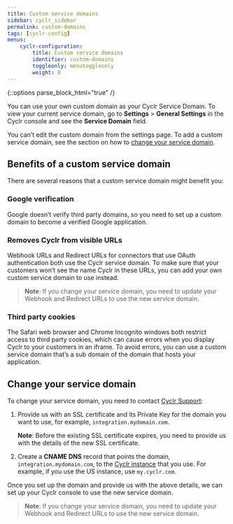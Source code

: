```yaml
---
title: Custom service domains
sidebar: cyclr_sidebar
permalink: custom-domains
tags: [cyclr-config]
menus:
    cyclr-configuration:
        title: Custom service domains
        identifier: custom-domains
        toggleonly: menutoggleonly
        weight: 8
---
```

{::options parse_block_html="true" /}
<section class="card">

You can use your own custom domain as your Cyclr Service Domain. To view your current service domain, go to **Settings** > **General Settings** in the Cyclr console and see the **Service Domain** field. 

You can’t edit the custom domain from the settings page. To add a custom service domain, see the section on how to [change your service domain](#change-your-service-domain).

</section>
<section class="card">

## Benefits of a custom service domain

There are several reasons that a custom service domain might benefit you:

### Google verification

Google doesn’t verify third party domains, so you need to set up a custom domain to become a verified Google application.

### Removes Cyclr from visible URLs

Webhook URLs and Redirect URLs for connectors that use OAuth authentication both use the Cyclr service domain. To make sure that your customers won’t see the name Cyclr in these URLs, you can add your own custom service domain to use instead.

> **Note**: If you change your service domain, you need to update your Webhook and Redirect URLs to use the new service domain.

### Third party cookies

The Safari web browser and Chrome Incognito windows both restrict access to third party cookies, which can cause errors when you display Cyclr to your customers in an iframe. To avoid errors, you can use a custom service domain that’s a sub domain of the domain that hosts your application.

</section>
<section class="card">

## Change your service domain

To change your service domain, you need to contact [Cyclr Support](https://support.cyclr.com/hc/en-us):

1. Provide us with an SSL certificate and its Private Key for the domain you want to use, for example, `integration.mydomain.com`. 

    **Note**: Before the existing SSL certificate expires, you need to provide us with the details of the new SSL certificate.

2. Create a **CNAME DNS** record that points the domain, `integration.mydomain.com`, to the [Cyclr instance](cyclr-api-authentication#api-domain) that you use. For example, if you use the US instance, use `my.cyclr.com`.

Once you set up the domain and provide us with the above details, we can set up your Cyclr console to use the new service domain.

> **Note**: If you change your service domain, you need to update your Webhook and Redirect URLs to use the new service domain.

</section>
